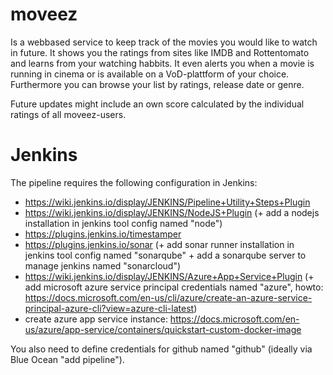 # moveez
Is a webbased service to keep track of the movies you would like to watch in future. It shows you the ratings from sites like IMDB and Rottentomato and learns from your watching habbits. It even alerts you when a movie is running in cinema or is available on a VoD-plattform of your choice. Furthermore you can browse your list by ratings, release date or genre.

Future updates might include an own score calculated by the individual ratings of all moveez-users.

# Jenkins
The pipeline requires the following configuration in Jenkins:
- https://wiki.jenkins.io/display/JENKINS/Pipeline+Utility+Steps+Plugin
- https://wiki.jenkins.io/display/JENKINS/NodeJS+Plugin (+ add a nodejs installation in jenkins tool config named "node")
- https://plugins.jenkins.io/timestamper
- https://plugins.jenkins.io/sonar (+ add sonar runner installation in jenkins tool config named "sonarqube" + add a sonarqube server to manage jenkins named "sonarcloud")
- https://wiki.jenkins.io/display/JENKINS/Azure+App+Service+Plugin (+ add microsoft azure service principal credentials named "azure", howto: https://docs.microsoft.com/en-us/cli/azure/create-an-azure-service-principal-azure-cli?view=azure-cli-latest)
- create azure app service instance: https://docs.microsoft.com/en-us/azure/app-service/containers/quickstart-custom-docker-image

You also need to define credentials for github named "github" (ideally via Blue Ocean "add pipeline").